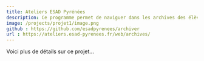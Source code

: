 ```yaml
---
title: Ateliers ESAD Pyrénées
description: Ce programme permet de naviguer dans les archives des élèves sur un serveur FTP. Il calcule et met en cache la taille et la date de modification des fichiers et dossiers pour optimiser les performances.
image: /projects/projet1/image.png  
github : https://github.com/esadpyrenees/archiver
url : https://ateliers.esad-pyrenees.fr/web/archives/
---
```


Voici plus de détails sur ce projet...
